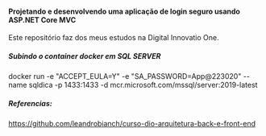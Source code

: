 #### Projetando e desenvolvendo uma aplicação de login seguro usando ASP.NET Core MVC
Este repositório faz dos meus estudos na Digital Innovatio One.

##### Subindo o container docker em SQL SERVER
docker run -e "ACCEPT_EULA=Y" -e "SA_PASSWORD=App@223020" --name sqldica -p 1433:1433 -d mcr.microsoft.com/mssql/server:2019-latest

##### Referencias:
https://github.com/leandrobianch/curso-dio-arquitetura-back-e-front-end
